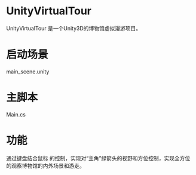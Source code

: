 # UnityVirtualTour
UnityVirtualTour 是一个Unity3D的博物馆虚拟漫游项目。

# 启动场景
main_scene.unity

# 主脚本
Main.cs

# 功能
通过键盘结合鼠标 的控制，实现对“主角”绿箭头的视野和方位控制，实现全方位的观察博物馆的内外场景和游走。